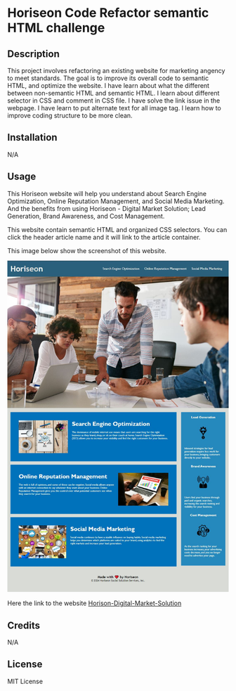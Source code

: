 # Horiseon Code Refactor semantic HTML challenge

## Description

This project involves refactoring an existing website for marketing angency to meet standards. The goal is to improve its overall code to semantic HTML, and optimize the website.
I have learn about what the different between non-semantic HTML and semantic HTML. I learn about different selector in CSS and comment in CSS file. I have solve the link issue in the webpage. I have learn to put alternate text for all image tag. I learn how to improve coding structure to be more clean.

## Installation

N/A

## Usage

This Horiseon website will help you understand about Search Engine Optimization, Online Reputation Management, and Social Media Marketing. And the benefits from using Horiseon - Digital Market Solution; Lead Generation, Brand Awareness, and Cost Management.

This website contain semantic HTML and organized CSS selectors.
You can click the header article name and it will link to the article container.

This image below show the screenshot of this website.

![Horiseon-Digital-Market-Screenshot](assets/images/Screenshot-Fon-Horiseon-01.JPG)

Here the link to the website
[Horison-Digital-Market-Solution](https://fonknp.github.io/Fon-01-SEO-Semantic-HTML-Refactor/)
## Credits

N/A

## License

MIT License
